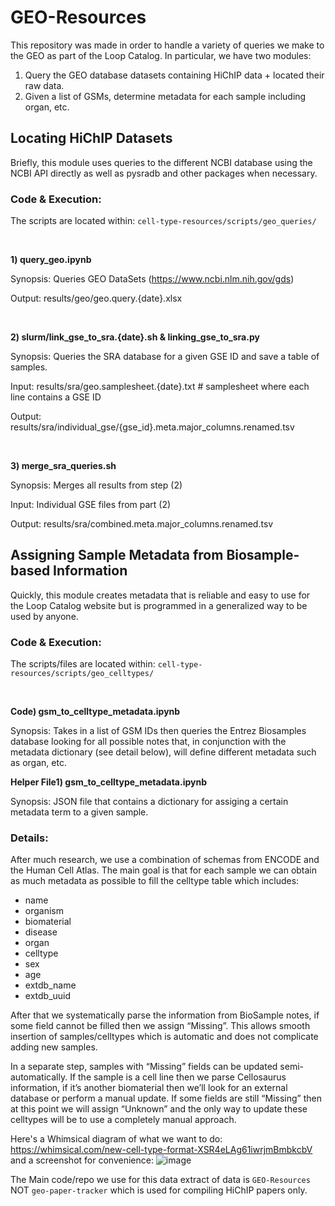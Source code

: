# GEO-Resources
This repository was made in order to handle a variety of queries we make to the
GEO as part of the Loop Catalog. In particular, we have two modules:
1) Query the GEO database datasets containing HiChIP data + located their raw data.
2) Given a list of GSMs, determine metadata for each sample including organ, etc.

## Locating HiChIP Datasets
Briefly, this module uses queries to the different NCBI database using the
NCBI API directly as well as pysradb and other packages when necessary.


### Code & Execution:

The scripts are located within: `cell-type-resources/scripts/geo_queries/`

<br>

**1) query_geo.ipynb**

Synopsis: Queries GEO DataSets (https://www.ncbi.nlm.nih.gov/gds)

Output: results/geo/geo.query.{date}.xlsx

<br>

**2) slurm/link_gse_to_sra.{date}.sh & linking_gse_to_sra.py**

Synopsis: Queries the SRA database for a given GSE ID and save a table of samples.

Input: results/sra/geo.samplesheet.{date}.txt # samplesheet where each line contains a GSE ID

Output: results/sra/individual_gse/{gse_id}.meta.major_columns.renamed.tsv

<br>

**3) merge_sra_queries.sh**

Synopsis: Merges all results from step (2)

Input: Individual GSE files from part (2)

Output: results/sra/combined.meta.major_columns.renamed.tsv

## Assigning Sample Metadata from Biosample-based Information
Quickly, this module creates metadata that is reliable and easy to use for the
Loop Catalog website but is programmed in a generalized way to be used by anyone.

### Code & Execution:

The scripts/files are located within: `cell-type-resources/scripts/geo_celltypes/`

<br>

**Code) gsm_to_celltype_metadata.ipynb**

Synopsis: Takes in a list of GSM IDs then queries the Entrez Biosamples database
looking for all possible notes that, in conjunction with the metadata dictionary
(see detail below), will define different metadata such as organ, etc.

**Helper File1) gsm_to_celltype_metadata.ipynb**

Synopsis: JSON file that contains a dictionary for assiging a certain metadata term
to a given sample.

### Details:

After much research, we use a combination of schemas from ENCODE and the Human Cell
Atlas. The main goal is that for each sample we can obtain as much metadata as
possible to fill the celltype table which includes:
- name
- organism
- biomaterial 
- disease
- organ
- celltype
- sex
- age
- extdb_name
- extdb_uuid

After that we systematically parse the information from BioSample notes, if some
field cannot be filled then we assign “Missing”. This allows smooth insertion of
samples/celltypes which is automatic and does not complicate adding new samples.

In a separate step, samples with “Missing” fields can be updated semi-automatically.
If the sample is a cell line then we parse Cellosaurus information, if it’s another
biomaterial then we’ll look for an external database or perform a manual update.
If some fields are still “Missing” then at this point we will assign “Unknown”
and the only way to update these celltypes will be to use a completely manual approach.

Here's a Whimsical diagram of what we want to do: https://whimsical.com/new-cell-type-format-XSR4eLAg61iwrjmBmbkcbV
and a screenshot for convenience:
![image](uploads/bd6b20af2d7fabe40ab9f34ab4b31948/image.png)


The Main code/repo we use for this data extract of data is `GEO-Resources` NOT `geo-paper-tracker` which is used for compiling HiChIP papers only.


<!--
## Assigning Additional Sample Metadata for Cell Lines

## Getting started

To get cellosaurus meta data for your favorite cell lines please:
1. Go to [HiChIP Tracker Google Sheet](https://docs.google.com/spreadsheets/d/1myw--D1_jMa3UFEUPyLy5C3MnbfcJzLIIJEoCS_3X4k/edit#gid=1154000703)
2. Click the "Human Cell Types" tab
3. Select "Related Cellosaurus ID" column and copy the content to a file named "accessions.txt"
<img src="img/hichip_tracker.png"
     style="float: left; margin-right: 10px;" />
4. You don't have to remove the empty rows in accessions.txt, but if you wish, you can run `sed -i '/^$/d' accessions.txt`
5. Go to `cell-type-resources` directory and run `bash parsing_cellosaurus_samples.sh`

    The code will download Cellosaurus sample metadata files that match the CVCL_xxxx accession IDs you provided, filter the sample metadata for only necessary rows, transpose these rows to a table, then concate it with other samples. Lastly, this table will be sorted.

6. Example output. This is what celltype.csv can look like:
<img src="img/cellosaurus_output.png"
     style="float: left; margin-right: 10px;" />
     1\) Cellosaurus ID column has various values.

     2\) Cell Line Name column has various values.

     3\) Organ and/or Tissue column can have general sampling site and specific site separated by a semicolon, like "Uterus; cervix." However, there're some cell lines' metadata that doesn't have sampling site information, regardless of category.
     
     4\) Cell Type column has various values and most are empty. Only some cell lines' metadata have cell type, like "Back; skin; epidermis. Cell type=Keratinocyte." 
     
     5\) Disease column has disease name from [NCI Thesaurus](https://www.ebi.ac.uk/ols/ontologies/ncit). If the cell line is non-cancerous, then the value is empty.

     6\) Sex column has either "Male", "Female", or "Sex unspecified" value.

     7\) Age column has various values.

     8\) Category column has various values, including "Cancer cell line" and non-cancerous categories like "Transformed cell line".

     9\) Species column has various values. This example has all human cell lines, so the column only has "Homo sapiens" value.
-->
